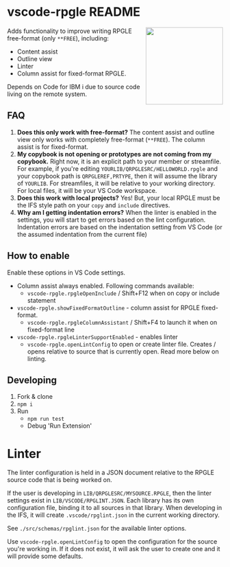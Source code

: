 # vscode-rpgle README

<img src="https://github.com/halcyon-tech/vscode-rpgle/blob/main/media/logo.png?raw=true" height="180px" align="right">

Adds functionality to improve writing RPGLE free-format (only `**FREE`), including:

* Content assist
* Outline view
* Linter
* Column assist for fixed-format RPGLE.

Depends on Code for IBM i due to source code living on the remote system.

## FAQ

1. **Does this only work with free-format?** The content assist and outline view only works with completely free-format (`**FREE`). The column assist is for fixed-format.
2. **My copybook is not opening or prototypes are not coming from my copybook.** Right now, it is an explicit path to your member or streamfile. For example, if you're editing `YOURLIB/QRPGLESRC/HELLOWORLD.rpgle` and your copybook path is `QRPGLEREF,PRTYPE`, then it will assume the library of `YOURLIB`. For streamfiles, it will be relative to your working directory. For local files, it will be your VS Code workspace.
3. **Does this work with local projects?** Yes! But, your local RPGLE must be the IFS style path on your `copy` and `include` directives.
4. **Why am I getting indentation errors?** When the linter is enabled in the settings, you will start to get errors based on the lint configuration. Indentation errors are based on the indentation setting from VS Code (or the assumed indentation from the current file)

## How to enable

Enable these options in VS Code settings.

* Column assist always enabled. Following commands available:
   * `vscode-rpgle.rpgleOpenInclude` / Shift+F12 when on copy or include statement
* `vscode-rpgle.showFixedFormatOutline` - column assist for RPGLE fixed-format.
   * `vscode-rpgle.rpgleColumnAssistant` / Shift+F4 to launch it when on fixed-format line
* `vscode-rpgle.rpgleLinterSupportEnabled` - enables linter
   * `vscode-rpgle.openLintConfig` to open or create linter file. Creates / opens relative to source that is currently open. Read more below on linting.

## Developing

1. Fork & clone
2. `npm i`
3. Run
   * `npm run test`
   * Debug 'Run Extension'

# Linter

The linter configuration is held in a JSON document relative to the RPGLE source code that is being worked on.

If the user is developing in `LIB/QRPGLESRC/MYSOURCE.RPGLE`, then the linter settings exist in `LIB/VSCODE/RPGLINT.JSON`. Each library has its own configuration file, binding it to all sources in that library. When developing in the IFS, it will create `.vscode/rpglint.json` in the current working directory.

See `./src/schemas/rpglint.json` for the available linter options.

Use `vscode-rpgle.openLintConfig` to open the configuration for the source you're working in. If it does not exist, it will ask the user to create one and it will provide some defaults.
